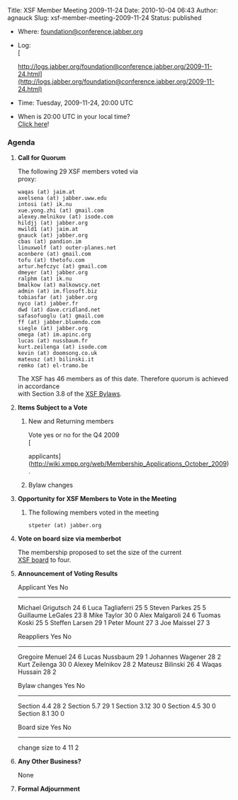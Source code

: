 Title: XSF Member Meeting 2009-11-24
Date: 2010-10-04 06:43
Author: agnauck
Slug: xsf-member-meeting-2009-11-24
Status: published

-   <span>Where</span>:
    [foundation@conference.jabber.org](xmpp:foundation@conference.jabber.org?join)
-   Log:  
    [  

    http://logs.jabber.org/foundation@conference.jabber.org/2009-11-24.html](http://logs.jabber.org/foundation@conference.jabber.org/2009-11-24.html)
-   Time: Tuesday, 2009-11-24, 20:00 UTC
-   When is 20:00 UTC in your local time?  
    [Click here](http://www.worldtimeserver.com/)!

### Agenda

1.  **Call for Quorum**

    The following 29 XSF members voted via  
    proxy:

        waqas (at) jaim.at
        axelsena (at) jabber.uww.edu
        intosi (at) ik.nu
        xue.yong.zhi (at) gmail.com
        alexey.melnikov (at) isode.com
        hildjj (at) jabber.org
        mwild1 (at) jaim.at
        gnauck (at) jabber.org
        cbas (at) pandion.im
        linuxwolf (at) outer-planes.net
        aconbere (at) gmail.com
        tofu (at) thetofu.com
        artur.hefczyc (at) gmail.com
        dmeyer (at) jabber.org
        ralphm (at) ik.nu
        bmalkow (at) malkowscy.net
        admin (at) im.flosoft.biz
        tobiasfar (at) jabber.org
        nyco (at) jabber.fr
        dwd (at) dave.cridland.net
        safasofuoglu (at) gmail.com
        ff (at) jabber.bluendo.com
        siegle (at) jabber.org
        omega (at) im.apinc.org
        lucas (at) nussbaum.fr
        kurt.zeilenga (at) isode.com
        kevin (at) doomsong.co.uk
        mateusz (at) bilinski.it
        remko (at) el-tramo.be

    The XSF has 46 members as of this date. Therefore quorum is achieved
    in accordance  
    with Section 3.8 of the [XSF Bylaws](/xsf/docs/bylaws.shtml).

2.  **Items Subject to a Vote**

    1.  New and Returning members

        Vote yes or no for the Q4 2009  
        [  

        applicants](http://wiki.xmpp.org/web/Membership_Applications_October_2009).

    2.  Bylaw changes

3.  **Opportunity for XSF Members to Vote in the Meeting**

    1.  The following members voted in the meeting

            stpeter (at) jabber.org

4.  **Vote on board size via memberbot**

    The membership proposed to set the size of the current  
    [XSF board](http://xmpp.org/xsf/board/) to four.

5.  **Announcement of Voting Results**

      Applicant           Yes   No
      ------------------- ----- ----
      Michael Grigutsch   24    6
      Luca Tagliaferri    25    5
      Steven Parkes       25    5
      Guillaume LeGales   23    8
      Mike Taylor         30    0
      Alex Malgaroli      24    6
      Tuomas Koski        25    5
      Steffen Larsen      29    1
      Peter Mount         27    3
      Joe Maissel         27    3

      Reappliers         Yes   No
      ------------------ ----- ----
      Gregoire Menuel    24    6
      Lucas Nussbaum     29    1
      Johannes Wagener   28    2
      Kurt Zeilenga      30    0
      Alexey Melnikov    28    2
      Mateusz Bilinski   26    4
      Waqas Hussain      28    2

      
     
      

      Bylaw changes   Yes   No
      --------------- ----- ----
      Section 4.4     28    2
      Section 5.7     29    1
      Section 3.12    30    0
      Section 4.5     30    0
      Section 8.1     30    0

      
     
      

      Board size         Yes   No
      ------------------ ----- ----
      change size to 4   11    2

6.  **Any Other Business?**

    </p>
    None

7.  **Formal Adjournment**


